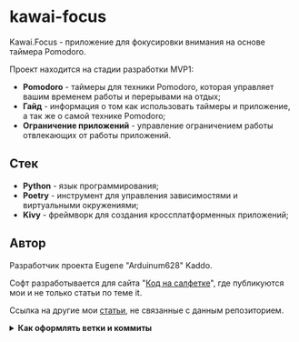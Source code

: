 # kawai-focus
Kawai.Focus - приложение для фокусировки внимания на основе таймера Pomodoro.

Проект находится на стадии разработки MVP1:

- **Pomodoro** - таймеры для техники Pomodoro, которая управляет вашим временем работы и перерывами на отдых;
- **Гайд** - информация о том как использовать таймеры и приложение, а так же о самой технике Pomodoro;
- **Ограничение приложений** - управление ограничением работы отвлекающих от работы приложений.

## Стек

- **Python** - язык программирования;
- **Poetry** - инструмент для управления зависимостями и виртуальными окружениями;
- **Kivy** - фреймворк для создания кроссплатформенных приложений;

## Автор

Разработчик проекта Eugene "Arduinum628" Kaddo.

Софт разработывается для сайта "[Код на салфетке](https://pressanybutton.ru/)", где публикуются мои и не только статьи по теме it.

Ссылка на другие мои [статьи](https://pressanybutton.ru/user/Arduinum628/), не связанные с данным репозиторием.

<details>
  <summary>
    <strong>
      Как оформлять ветки и коммиты
    </strong>
  </summary>

Пример ветки `nickname/name_task`

- **nickname** (никнейм в github);
- **name_task** (название задачи - название карточки на yougile).

Пример коммита `refactor: renaming a variable`

- **feat:** (новая функционал кода, БЕЗ учёта функционала для сборок);
- **devops:** (функционал для сборки, - добавление, удаление и исправление);
- **fix:** (исправление ошибок функционального кода);
- **docs:** (изменения в документации);
- **style:** (форматирование, отсутствующие точки с запятой и т.п., без изменения производственного кода);
- **refactor:** (рефакторинг производственного кода, например, переименование переменной);
- **test:** (добавление недостающих тестов, рефакторинг тестов; без изменения производственного кода);
- **chore:** (обновление рутинных задач и т. д.; без изменения производственного кода). 

Оформление основано на https://www.conventionalcommits.org/en/v1.0.0/
</details>
